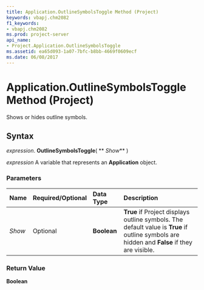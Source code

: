 ```yaml
---
title: Application.OutlineSymbolsToggle Method (Project)
keywords: vbapj.chm2082
f1_keywords:
- vbapj.chm2082
ms.prod: project-server
api_name:
- Project.Application.OutlineSymbolsToggle
ms.assetid: ea65d093-1a07-7bfc-b8bb-4669f0609ecf
ms.date: 06/08/2017
---
```



# Application.OutlineSymbolsToggle Method (Project)

Shows or hides outline symbols.


## Syntax

 _expression_. **OutlineSymbolsToggle**( ** _Show_** )

 _expression_ A variable that represents an **Application** object.


### Parameters



|**Name**|**Required/Optional**|**Data Type**|**Description**|
|:-----|:-----|:-----|:-----|
| _Show_|Optional|**Boolean**|**True** if Project displays outline symbols. The default value is **True** if outline symbols are hidden and **False** if they are visible.|

### Return Value

 **Boolean**


